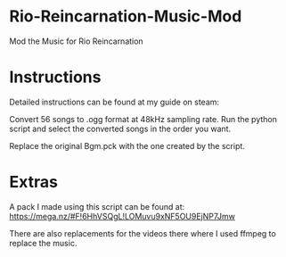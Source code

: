 # Rio-Reincarnation-Music-Mod
Mod the Music for Rio Reincarnation

# Instructions
Detailed instructions can be found at my guide on steam: <link>

Convert 56 songs to .ogg format at 48kHz sampling rate. Run the python script and select the converted songs in the order you want.

Replace the original Bgm.pck with the one created by the script.

# Extras
A pack I made using this script can be found at: https://mega.nz/#F!6HhVSQgL!LOMuvu9xNF5OU9EjNP7Jmw

There are also replacements for the videos there where I used ffmpeg to replace the music.
